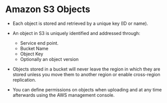 # Amazon S3 Objects

- Each object is stored and retrieved by a unique key (ID or name).

- An object in S3 is uniquely identified and addressed through:
    + Service end point.
    + Bucket Name
    + Object Key
    + Optionally an object version

- Objects stored in a bucket will never leave the region in which they are stored unless you move them to another region or enable cross-region replication.

- You can define permissions on objects when uploading and at any time afterwards using the AWS management console.